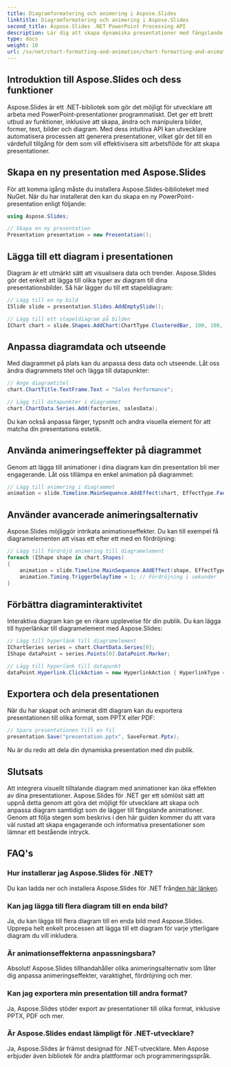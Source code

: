 ```yaml
---
title: Diagramformatering och animering i Aspose.Slides
linktitle: Diagramformatering och animering i Aspose.Slides
second_title: Aspose.Slides .NET PowerPoint Processing API
description: Lär dig att skapa dynamiska presentationer med fängslande diagramformatering och animationer med Aspose.Slides för .NET.
type: docs
weight: 10
url: /sv/net/chart-formatting-and-animation/chart-formatting-and-animation/
---
```


## Introduktion till Aspose.Slides och dess funktioner

Aspose.Slides är ett .NET-bibliotek som gör det möjligt för utvecklare att arbeta med PowerPoint-presentationer programmatiskt. Det ger ett brett utbud av funktioner, inklusive att skapa, ändra och manipulera bilder, former, text, bilder och diagram. Med dess intuitiva API kan utvecklare automatisera processen att generera presentationer, vilket gör det till en värdefull tillgång för dem som vill effektivisera sitt arbetsflöde för att skapa presentationer.

## Skapa en ny presentation med Aspose.Slides

För att komma igång måste du installera Aspose.Slides-biblioteket med NuGet. När du har installerat den kan du skapa en ny PowerPoint-presentation enligt följande:

```csharp
using Aspose.Slides;

// Skapa en ny presentation
Presentation presentation = new Presentation();
```

## Lägga till ett diagram i presentationen

Diagram är ett utmärkt sätt att visualisera data och trender. Aspose.Slides gör det enkelt att lägga till olika typer av diagram till dina presentationsbilder. Så här lägger du till ett stapeldiagram:

```csharp
// Lägg till en ny bild
ISlide slide = presentation.Slides.AddEmptySlide();

// Lägg till ett stapeldiagram på bilden
IChart chart = slide.Shapes.AddChart(ChartType.ClusteredBar, 100, 100, 500, 300);
```

## Anpassa diagramdata och utseende

Med diagrammet på plats kan du anpassa dess data och utseende. Låt oss ändra diagrammets titel och lägga till datapunkter:

```csharp
// Ange diagramtitel
chart.ChartTitle.TextFrame.Text = "Sales Performance";

// Lägg till datapunkter i diagrammet
chart.ChartData.Series.Add(factories, salesData);
```

Du kan också anpassa färger, typsnitt och andra visuella element för att matcha din presentations estetik.

## Använda animeringseffekter på diagrammet

Genom att lägga till animationer i dina diagram kan din presentation bli mer engagerande. Låt oss tillämpa en enkel animation på diagrammet:

```csharp
// Lägg till animering i diagrammet
animation = slide.Timeline.MainSequence.AddEffect(chart, EffectType.Fade);
```

## Använder avancerade animeringsalternativ

Aspose.Slides möjliggör intrikata animationseffekter. Du kan till exempel få diagramelementen att visas ett efter ett med en fördröjning:

```csharp
// Lägg till fördröjd animering till diagramelement
foreach (IShape shape in chart.Shapes)
{
    animation = slide.Timeline.MainSequence.AddEffect(shape, EffectType.Appear);
    animation.Timing.TriggerDelayTime = 1; // Fördröjning i sekunder
}
```

## Förbättra diagraminteraktivitet

Interaktiva diagram kan ge en rikare upplevelse för din publik. Du kan lägga till hyperlänkar till diagramelement med Aspose.Slides:

```csharp
// Lägg till hyperlänk till diagramelement
IChartSeries series = chart.ChartData.Series[0];
IShape dataPoint = series.Points[0].DataPoint.Marker;

// Lägg till hyperlänk till datapunkt
dataPoint.Hyperlink.ClickAction = new HyperlinkAction { HyperlinkType = HyperlinkType.Url, Url = "https://exempel.com" };
```

## Exportera och dela presentationen

När du har skapat och animerat ditt diagram kan du exportera presentationen till olika format, som PPTX eller PDF:

```csharp
// Spara presentationen till en fil
presentation.Save("presentation.pptx", SaveFormat.Pptx);
```

Nu är du redo att dela din dynamiska presentation med din publik.

## Slutsats

Att integrera visuellt tilltalande diagram med animationer kan öka effekten av dina presentationer. Aspose.Slides för .NET ger ett sömlöst sätt att uppnå detta genom att göra det möjligt för utvecklare att skapa och anpassa diagram samtidigt som de lägger till fängslande animationer. Genom att följa stegen som beskrivs i den här guiden kommer du att vara väl rustad att skapa engagerande och informativa presentationer som lämnar ett bestående intryck.

## FAQ's

### Hur installerar jag Aspose.Slides för .NET?

 Du kan ladda ner och installera Aspose.Slides för .NET från[den här länken](https://releases.aspose.com/slides/net/).

### Kan jag lägga till flera diagram till en enda bild?

Ja, du kan lägga till flera diagram till en enda bild med Aspose.Slides. Upprepa helt enkelt processen att lägga till ett diagram för varje ytterligare diagram du vill inkludera.

### Är animationseffekterna anpassningsbara?

Absolut! Aspose.Slides tillhandahåller olika animeringsalternativ som låter dig anpassa animeringseffekter, varaktighet, fördröjning och mer.

### Kan jag exportera min presentation till andra format?

Ja, Aspose.Slides stöder export av presentationer till olika format, inklusive PPTX, PDF och mer.

### Är Aspose.Slides endast lämpligt för .NET-utvecklare?

Ja, Aspose.Slides är främst designad för .NET-utvecklare. Men Aspose erbjuder även bibliotek för andra plattformar och programmeringsspråk.